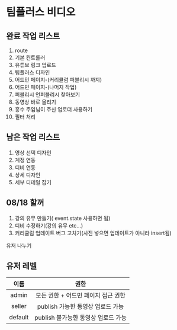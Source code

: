 # 팀플러스 비디오

## 완료 작업 리스트
1. route
2. 기본 컨트롤러
3. 유튜브 링크 업로드
4. 팀플러스 디자인
5. 어드민 페이지-(커리큘럼 퍼블리시 까지)
1. 어드민 페이지-(나머지 작업)
2. 퍼블리시 언퍼블리시 찾아보기
3. 동영상 바로 올리기
4. 흥수 주임님이 주신 업로더 사용하기
5. 필터 처리
## 남은 작업 리스트
1. 영상 선택 디자인
2. 계정 연동
3. 디비 연동
4. 상세 디자인
5. 세부 디테일 잡기
## 08/18 할꺼
1. 강의 유무 만들기( event.state 사용하면 됨)
2. 디비 수정하기(강의 유무 etc...)
3. 커리큘럼 업데이트 버그 고치기(사진 넣으면 업데이트가 아니라 insert됨)


유저 나누기
## 유저 레벨 
|   이름    |           권한            |
| :-----: | :---------------------: |
|  admin  |  모든 권한 + 어드민 페이지 접근 권한  |
| seller  | publish 가능한 동영상 업로드 가능  |
| default | publish 불가능한 동영상 업로드 가능 |